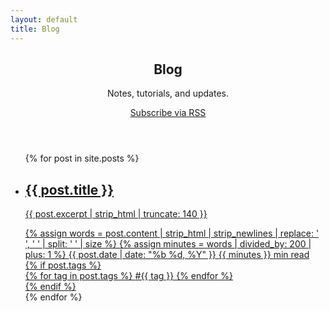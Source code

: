 ```yaml
---
layout: default
title: Blog
---
```

<section class="space-y-6">
  <header>
    <h1 class="text-3xl font-semibold tracking-tight">Blog</h1>
    <p class="text-muted-foreground">Notes, tutorials, and updates.</p>
    <div class="mt-2 text-xs">
      <a class="text-muted-foreground hover:text-foreground underline underline-offset-4" href="{{ '/feed.xml' | relative_url }}">Subscribe via RSS</a>
    </div>
  </header>
  <ul class="divide-y divide-border rounded-lg border border-border overflow-hidden">
    {% for post in site.posts %}
      <li>
        <a class="block p-4 hover:bg-accent" href="{{ post.url | relative_url }}">
          <div class="flex items-start justify-between gap-4">
            <div>
              <h2 class="text-lg font-medium">{{ post.title }}</h2>
              <p class="text-sm text-muted-foreground">{{ post.excerpt | strip_html | truncate: 140 }}</p>
            </div>
            <div class="text-right">
              {% assign words = post.content | strip_html | strip_newlines | replace: '  ', ' ' | split: ' ' | size %}
              {% assign minutes = words | divided_by: 200 | plus: 1 %}
              <time class="block text-[11px] text-muted-foreground">{{ post.date | date: "%b %d, %Y" }}</time>
              <span class="text-[11px] text-muted-foreground">{{ minutes }} min read</span>
            </div>
          </div>
          {% if post.tags %}
          <div class="mt-2 flex flex-wrap gap-1 text-[11px]">
            {% for tag in post.tags %}
              <span class="rounded-full border border-border px-2 py-0.5">#{{ tag }}</span>
            {% endfor %}
          </div>
          {% endif %}
        </a>
      </li>
    {% endfor %}
  </ul>
</section>
